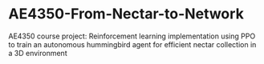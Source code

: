 # AE4350-From-Nectar-to-Network
AE4350 course project: Reinforcement learning implementation using PPO to train an autonomous hummingbird agent for efficient nectar collection in a 3D environment
